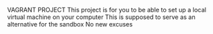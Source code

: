 VAGRANT PROJECT
This project is for you to be able to set up a local virtual machine on your computer
This is supposed to serve as an alternative for the sandbox 
No new excuses
